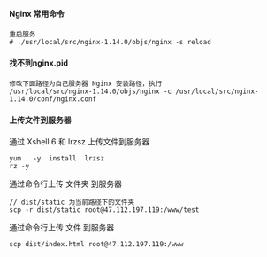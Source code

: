 #### Nginx 常用命令
```
重启服务
# ./usr/local/src/nginx-1.14.0/objs/nginx -s reload
```

#### 找不到nginx.pid
```
修改下面路径为自己服务器 Nginx 安装路径，执行
/usr/local/src/nginx-1.14.0/objs/nginx -c /usr/local/src/nginx-1.14.0/conf/nginx.conf
```

#### 上传文件到服务器
通过 Xshell 6 和 lrzsz 上传文件到服务器
```
yum   -y  install  lrzsz
rz -y
```

通过命令行上传 文件夹 到服务器
```
// dist/static 为当前路径下的文件夹
scp -r dist/static root@47.112.197.119:/www/test
```

通过命令行上传 文件 到服务器
```
scp dist/index.html root@47.112.197.119:/www
```
